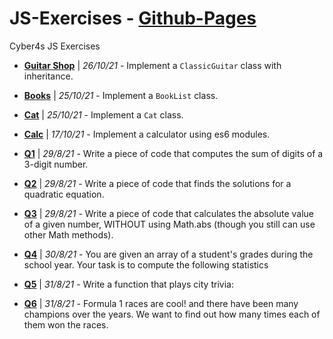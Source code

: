 # JS-Exercises - [Github-Pages](https://noamgolani.github.io/JS-Exercises/)

Cyber4s JS Exercises

- **[Guitar Shop](./guitar-shop/README.md)** | _26/10/21_ - Implement a `ClassicGuitar` class with inheritance.

- **[Books](./books/README.md)** | _25/10/21_ - Implement a `BookList` class.

- **[Cat](./cat/README.md)** | _25/10/21_ - Implement a `Cat` class.

- **[Calc](./calc/README.md)** | _17/10/21_ - Implement a calculator using es6 modules.

- **[Q1](./q1)** | _29/8/21_ - Write a piece of code that computes the sum of digits of a 3-digit number.

- **[Q2](./q2)** | _29/8/21_ - Write a piece of code that finds the solutions for a quadratic equation.

- **[Q3](./q3)** | _29/8/21_ - Write a piece of code that calculates the absolute value of a given number, WITHOUT using Math.abs (though you still can use other Math methods).

- **[Q4](./q4)** | _30/8/21_ - You are given an array of a student's grades during the school year. Your task is to compute the following statistics

- **[Q5](./q5)** | _31/8/21_ - Write a function that plays city trivia:

- **[Q6](./q6)** | _31/8/21_ - Formula 1 races are cool! and there have been many champions over the years.
  We want to find out how many times each of them won the races.

